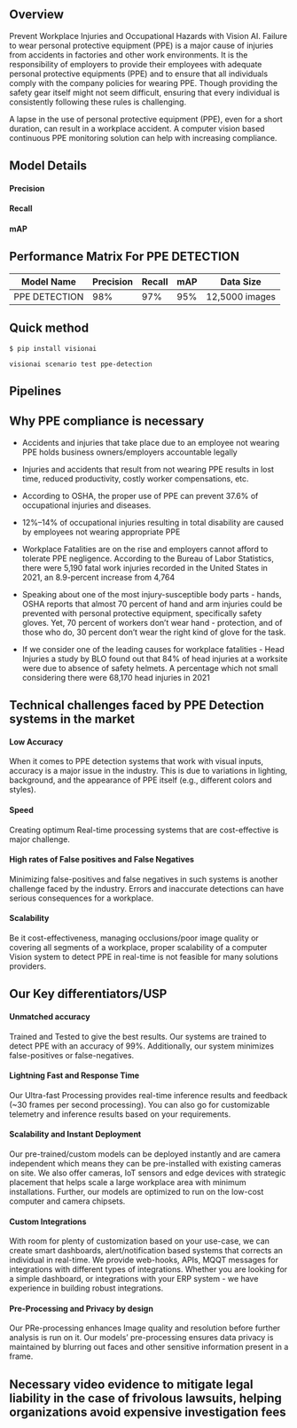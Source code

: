 ## Overview

Prevent Workplace Injuries and Occupational Hazards with Vision AI. Failure to wear personal protective equipment (PPE) is a major cause of injuries from accidents in factories and other work environments. It is the responsibility of employers to provide their employees with adequate personal protective equipments (PPE) and to ensure that all individuals comply with the company policies for wearing PPE. Though providing the safety gear itself might not seem difficult, ensuring that every individual is consistently following these rules is challenging.

>

A lapse in the use of personal protective equipment (PPE), even for a short duration, can result in a workplace accident. A computer vision based continuous PPE monitoring solution can help with increasing compliance.

## Model Details

<div class="main">
<div class="bar">
<h4>Precision <i class="fa fa-info-circle"></i></h4>
<div role="progressbar" style="--value:75"></div>
</div>
<div class="bar">
<h4>Recall <i class="fa fa-info-circle"></i></h4>
<div role="progressbar1" style="--value:50"></div>
</div>
<div class="bar">
<h4>mAP <i class="fa fa-info-circle"></i></h4>
<div role="progressbar2" style="--value:75"></div>
</div>
</div>

## Performance Matrix For PPE DETECTION

<div class="table">
    <table class="fl-table">
        <thead>
        <tr><th>Model Name</th>
            <th>Precision</th>
            <th>Recall</th>
            <th>mAP</th>
            <th>Data Size</th>
        </thead>
        <tbody>
        <tr>
            <td>PPE DETECTION</td>
            <td>98%</td>
            <td>97%</td>
            <td>95%</td>
            <td>12,5000 images</td>
        </tr>
        </tbody>
    </table>
</div>

## Quick **method**

<div class="termy">

```
$ pip install visionai

visionai scenario test ppe-detection

```

</div>

## Pipelines

## Why PPE compliance is **necessary**

- Accidents and injuries that take place due to an employee not wearing PPE holds business owners/employers accountable legally

- Injuries and accidents that result from not wearing PPE results in lost time, reduced productivity, costly worker compensations, etc.
- According to OSHA, the proper use of PPE can prevent 37.6% of occupational injuries and diseases.
- 12%–14% of occupational injuries resulting in total disability are caused by employees not wearing appropriate PPE
- Workplace Fatalities are on the rise and employers cannot afford to tolerate PPE negligence. According to the Bureau of Labor Statistics, there were 5,190 fatal work injuries recorded in the United States in 2021, an 8.9-percent increase from 4,764
- Speaking about one of the most injury-susceptible body parts - hands, OSHA reports that almost 70 percent of hand and arm injuries could be prevented with personal protective equipment, specifically safety gloves. Yet, 70 percent of workers don’t wear hand - protection, and of those who do, 30 percent don’t wear the right kind of glove for the task.
- If we consider one of the leading causes for workplace fatalities - Head Injuries a study by BLO found out that 84% of head injuries at a worksite were due to absence of safety helmets. A percentage which not small considering there were 68,170 head injuries in 2021

## Technical challenges faced by PPE Detection systems in the market

#### Low Accuracy

When it comes to PPE detection systems that work with visual inputs, accuracy is a major issue in the industry. This is due to variations in lighting, background, and the appearance of PPE itself (e.g., different colors and styles).

#### Speed

Creating optimum Real-time processing systems that are cost-effective is major challenge.

#### High rates of False positives and False Negatives

Minimizing false-positives and false negatives in such systems is another challenge faced by the industry. Errors and inaccurate detections can have serious consequences for a workplace.

#### Scalability

Be it cost-effectiveness, managing occlusions/poor image quality or covering all segments of a workplace, proper scalability of a computer Vision system to detect PPE in real-time is not feasible for many solutions providers.

## Our Key differentiators/USP

#### Unmatched accuracy

Trained and Tested to give the best results. Our systems are trained to detect PPE with an accuracy of 99%. Additionally, our system minimizes false-positives or false-negatives.

#### Lightning Fast and Response Time

Our Ultra-fast Processing provides real-time inference results and feedback (~30 frames per second processing). You can also go for customizable telemetry and inference results based on your requirements.

#### Scalability and Instant Deployment

Our pre-trained/custom models can be deployed instantly and are camera independent which means they can be pre-installed with existing cameras on site. We also offer cameras, IoT sensors and edge devices with strategic placement that helps scale a large workplace area with minimum installations. Further, our models are optimized to run on the low-cost computer and camera chipsets.

#### Custom Integrations

With room for plenty of customization based on your use-case, we can create smart dashboards, alert/notification based systems that corrects an individual in real-time. We provide web-hooks, APIs, MQQT messages for integrations with different types of integrations. Whether you are looking for a simple dashboard, or integrations with your ERP system - we have experience in building robust integrations.

#### Pre-Processing and Privacy by design

Our PRe-processing enhances Image quality and resolution before further analysis is run on it. Our models’ pre-processing ensures data privacy is maintained by blurring out faces and other sensitive information present in a frame.

## Necessary video evidence to mitigate legal liability in the case of frivolous lawsuits, helping organizations avoid expensive investigation fees
